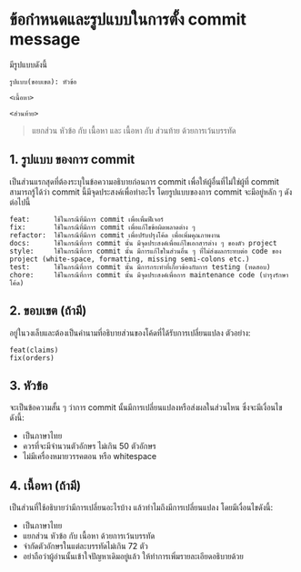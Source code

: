 # ข้อกำหนดและรูปแบบในการตั้ง commit message
มีรูปแบบดังนี้
```
รูปแบบ(ขอบเขต): หัวข้อ

<เนื้อหา>

<ส่วนท้าย>
```
>แยกส่วน หัวข้อ กับ เนื้อหา และ เนื้อหา กับ ส่วนท้าย ด้วยการเว้นบรรทัด

## 1. รูปแบบ ของการ commit
เป็นส่วนแรกสุดที่ต้องระบุในข้อความอธิบายก่อนการ commit เพื่อให้ผู้อื่นที่ไม่ใช่ผู้ที่ commit สามารถรู้ได้ว่า commit นี้มีจุดประสงค์เพื่อทำอะไร โดยรูปแบบของการ commit จะมีอยู่หลัก ๆ ดังต่อไปนี้
```
feat:      ใช้ในกรณีที่มีการ commit เพื่อเพื่มฟีเจอร์
fix:       ใช้ในกรณีที่มีการ commit เพื่อแก้ไขข้อผิดพลาดต่าง ๆ
refactor:  ใช้ในกรณีที่มีการ commit เพื่อปรับปรุงโค้ด เพื่อเพิ่มคุณภาพงาน
docs:      ใช้ในกรณีที่การ commit นั้น มีจุดประสงค์เพื่อแก้ไขเอกสารต่าง ๆ ของตัว project
style:     ใช้ในกรณีที่การ commit นั้น มีการแก้ไขในส่วนอื่น ๆ ที่ไม่ส่งผลกระทบต่อ code ของ project (white-space, formatting, missing semi-colons etc.)
test:      ใช้ในกรณีที่การ commit นั้น มีการกระทำที่เกี่ยวข้องกับการ testing (ทดสอบ)
chore:     ใช้ในกรณีที่การ commit นั้น มีจุดประสงค์เพื่อการ maintenance code (บำรุงรักษาโค้ด)
```
## 2. ขอบเขต (ถ้ามี)
อยู่ในวงเล็บและต้องเป็นคำนามที่อธิบายส่วนของโค้ดที่ได้รับการเปลี่ยนแปลง
ตัวอย่าง:
```
feat(claims)
fix(orders)
```
## 3. หัวข้อ
จะเป็นข้อความสั้น ๆ ว่าการ commit นั้นมีการเปลี่ยนแปลงหรือส่งผลในส่วนไหน ซึ่งจะมีเงื่อนไขดังนี้:
- เป็นภาษาไทย
- ควรที่จะมีจำนวนตัวอักษร ไม่เกิน 50 ตัวอักษร
- ไม่มีเครื่องหมายวรรคตอน หรือ whitespace
## 4. เนื้อหา (ถ้ามี)
เป็นส่วนที่ใช้อธิบายว่ามีการเปลี่ยนอะไรบ้าง แล้วทำไมถึงมีการเปลี่ยนแปลง โดยมีเงื่อนไขดังนี้:
- เป็นภาษาไทย
- แยกส่วน หัวข้อ กับ เนื้อหา ด้วยการเว้นบรรทัด 
- จำกัดตัวอักษรในแต่ละบรรทัดไม่เกิน 72 ตัว
- อย่าถือว่าผู้อ่านนั้นเข้าใจปัญหาเดิมอยู่แล้ว ให้ทำการเพิ่มรายละเอียดอธิบายด้วย
